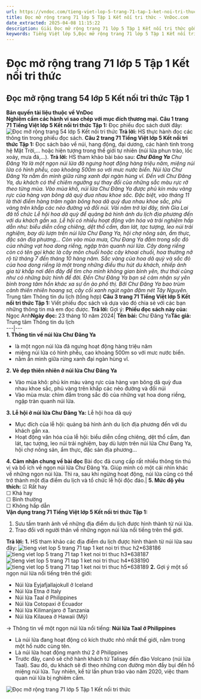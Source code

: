 ```yaml
---
url: https://vndoc.com/tieng-viet-lop-5-trang-71-tap-1-ket-noi-tri-thuc-319708
title: Đọc mở rộng trang 71 lớp 5 Tập 1 Kết nối tri thức - VnDoc.com
date_extracted: 2025-04-08 11:15:22
description: Giải Đọc mở rộng trang 71 lớp 5 Tập 1 Kết nối tri thức gồm các phần hướng dẫn giải chi tiết, đầy đủ nhất chỉ có trên VnDoc. Mời các bạn tham khảo.
keywords: Tiếng Việt lớp 5,Đọc mở rộng trang 71 lớp 5 Tập 1 Kết nối tri thức,Tiếng Việt lớp 5 trang 71 Tập 1 Kết nối tri thức,Đọc mở rộng lớp 5 Kết nối tri thức,Tiếng Việt lớp 5 Tập 1 trang 71 Kết nối tri thức,Đọc mở rộng lớp 5 trang 71,Tiếng Việt lớp 5 Kết nối tri thức,Tiếng Việt lớp 5 Tập 1,sgk Tiếng Việt lớp 5
---
```


# Đọc mở rộng trang 71 lớp 5 Tập 1 Kết nối tri thức
## **Đọc mở rộng trang 54 lớp 5 Kết nối tri thức Tập 1**
**Bản quyền tài liệu thuộc về VnDoc**  
**Nghiêm cấm các hành vi sao chép với mục đích thương mại.**
**Câu 1 trang 71 Tiếng Việt lớp 5 Kết nối tri thức Tập 1:** Đọc phiếu đọc  sách dưới đây:
![Đọc mở rộng trang 54 lớp 5 Kết nối tri thức](https://i.vdoc.vn/data/image/2024/05/08/tieng-viet-lop-5-trang-71-tap-1-ket-noi-tri-thuc-h1.jpg)
**Trả lời:**
HS thực hành đọc các thông tin trong phiếu đọc sách.
**Câu 2 trang 71 Tiếng Việt lớp 5 Kết nối tri thức Tập 1:** Đọc sách báo về núi, hang động, đại dương, các hành tinh trong hệ Mặt Trời,... hoặc hiện tượng trong thế giới tự nhiên \(núi lửa phun trào, lốc xoáy, mưa đá,...\).
**Trả lời:**
HS tham khảo bài báo sau:
**_Chư Đăng Ya_**
 _Chư Đăng Ya là một ngọn núi lửa đã ngưng hoạt động hàng triệu năm, miệng núi lửa có hình phễu, cao khoảng 500m so với mưc nước biển. Núi lửa Chư Đăng Ya nằm ẩn mình giữa rừng xanh đại ngàn hùng vĩ._
_Đến với Chư Đăng Ya, du khách có thể chiêm ngưỡng sự thay đổi của những sắc màu rực rỡ theo từng mùa. Vào mùa khô, núi lửa Chư Đăng Ya được phủ kín màu vàng rực của hàng vạn bông dã quỳ đua nhau khoe sắc. Đặc biệt, vào tháng 11 là thời điểm hàng trăm ngàn bông hoa dã quỳ đua nhau khoe sắc, phủ vàng trên khắp các nẻo đường và đồi núi._
_Vài năm trở lại đây, tỉnh Gia Lai đã tổ chức Lễ hội hoa dã quỳ để quảng bá hình ảnh du lịch địa phương đến với du khách gần xa. Lễ hội có nhiều hoạt động văn hóa và trải nghiệm hấp dẫn như: biểu diễn cồng chiêng, dệt thổ cẩm, đan lát, tạc tượng, leo núi trải nghiệm, bay dù lượn trên núi lửa Chư Đang Ya, hội chợ nông sản, ẩm thực, đặc sản địa phương…_
 _Còn vào mùa mưa, Chư Đang Ya đắm trong sắc đỏ của những vạt hoa dong riềng, ngập tràn quanh núi lửa. Cây dong riềng còn có tên gọi khác là cây môn chuối hoặc cây khoai chuối, hoa thường nở rộ từ tháng 7 đến tháng 10 hàng năm._
_Sắc vàng của hoa dã quỳ và sắc đỏ của hoa dong riềng là một trong những điều thu hút du khách, nhiếp ảnh gia từ khắp nơi đến đây để tìm cho mình không gian bình yên, thư thái cũng như có những bức hình để đời._
_Đến Chư Đăng Ya bạn sẽ cảm nhận sự yên bình trong tâm hồn khác xa sự ồn ào phố thị. Bởi Chư Đăng Ya bao trùm cảnh thiên nhiên hoang sơ, cây cối xanh ngút ngàn đậm nét Tây Nguyên._
Trung tâm Thông tin du lịch \(tổng hợp\)
**Câu 3 trang 71 Tiếng Việt lớp 5 Kết nối tri thức Tập 1:** Viết phiếu đọc sách và dựa vào đó chia sẻ với các bạn những thông tin mà em đọc được.
**Trả lời:**
Gợi ý:
**Phiếu đọc sách này của:** Ngọc Anh**Ngày đọc:** 23 tháng 10 năm 2024| **Tên bài:** Chư Đăng Ya**Tác giả:** Trung tâm Thông tin du lịch  
---|---  
**1\. Thông tin về núi lửa Chư Đăng Ya**
  * là một ngọn núi lửa đã ngưng hoạt động hàng triệu năm
  * miệng núi lửa có hình phễu, cao khoảng 500m so với mưc nước biển.
  * nằm ẩn mình giữa rừng xanh đại ngàn hùng vĩ.

**2\. Vẻ đẹp thiên nhiên ở núi lửa Chư Đăng Ya**
  * Vào mùa khô: phủ kín màu vàng rực của hàng vạn bông dã quỳ đua nhau khoe sắc, phủ vàng trên khắp các nẻo đường và đồi núi
  * Vào mùa mưa: chìm đắm trong sắc đỏ của những vạt hoa dong riềng, ngập tràn quanh núi lửa.

**3\. Lễ hội ở núi lửa Chư Đăng Ya:** Lễ hội hoa dã quỳ
  * Mục đích của lễ hội: quảng bá hình ảnh du lịch địa phương đến với du khách gần xa.
  * Hoạt động văn hóa của lễ hội: biểu diễn cồng chiêng, dệt thổ cẩm, đan lát, tạc tượng, leo núi trải nghiệm, bay dù lượn trên núi lửa Chư Đang Ya, hội chợ nông sản, ẩm thực, đặc sản địa phương…

**4\. Cảm nhận chung về bài đọc** Bài đọc đã cung cấp rất nhiều thông tin thú vị và bổ ích về ngọn núi lửa Chư Đăng Ya. Giúp mình có một cái nhìn khác về những ngọn núi lửa. Thì ra, sau khi ngừng hoạt động, núi lửa cũng có thể trở thành một địa điểm du lịch và tổ chức lễ hội độc đáo.| **5\. Mức độ yêu thích:** ☑ Rất hay  
☐ Khá hay  
☐ Bình thường  
☐ Không hấp dẫn  
**Vận dụng trang 71 Tiếng Việt lớp 5 Kết nối tri thức Tập 1:**
  1. Sưu tầm tranh ảnh về những địa điểm du lịch được hình thành từ núi lửa.
  2. Trao đổi với người thân về những ngọn núi lửa nổi tiếng trên thế giới.

**Trả lời:**
**1.** HS tham khảo các địa điểm du lịch được hình thành từ núi lửa sau đây:
![tieng viet lop 5 trang 71 tap 1 ket noi tri thuc h2*638186](https://i.vdoc.vn/data/image/2024/10/19/tieng-viet-lop-5-trang-71-tap-1-ket-noi-tri-thuc-h2.jpg)![tieng viet lop 5 trang 71 tap 1 ket noi tri thuc h3*638187](https://i.vdoc.vn/data/image/2024/10/19/tieng-viet-lop-5-trang-71-tap-1-ket-noi-tri-thuc-h3.jpg)![tieng viet lop 5 trang 71 tap 1 ket noi tri thuc h4*638190](https://i.vdoc.vn/data/image/2024/10/19/tieng-viet-lop-5-trang-71-tap-1-ket-noi-tri-thuc-h4.jpg)![tieng viet lop 5 trang 71 tap 1 ket noi tri thuc h5*638189](https://i.vdoc.vn/data/image/2024/10/19/tieng-viet-lop-5-trang-71-tap-1-ket-noi-tri-thuc-h5.jpg)
**2.** Gợi ý một số ngọn núi lửa nổi tiếng trên thế giới:
  * Núi lửa Eyjafjallajokull ở Iceland
  * Núi lửa Etna ở Italy
  * Núi lửa Taal ở Philippines
  * Núi lửa Cotopaxi ở Ecuador
  * Núi lửa Kilimanjaro ở Tanzania
  * Núi lửa Kilauea ở Hawaii \(Mỹ\)

→ Thông tin về một ngọn núi lửa nổi tiếng:
**Núi lửa Taal ở Philippines**
  * Là núi lửa đang hoạt động có kích thước nhỏ nhất thế giới, nằm trong một hồ nước cùng tên.
  * Là núi lửa hoạt động mạnh thứ 2 ở Philippines
  * Trước đây, canô sẽ chở hành khách từ Talisay đến đảo Volcano \(núi lửa Taal\). Sau đó, du khách sẽ đi theo những con đường mòn đầy bụi đến hồ miệng núi lửa. Tuy nhiên, kể từ lần phun trào vào năm 2020, việc tham quan núi lửa bị nghiêm cấm.

![Đọc mở rộng trang 71 lớp 5 Tập 1 Kết nối tri thức](https://i.vdoc.vn/data/image/2024/10/19/tieng-viet-lop-5-trang-71-tap-1-ket-noi-tri-thuc-h1.jpg)
